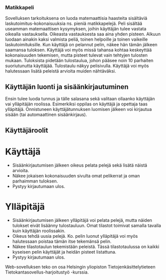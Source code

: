 ### Matikkapeli

Sovelluksen tarkoituksena on luoda matemaattisia haasteita sisältäviä laskutoimitus-kokonaisuuksia ns. pieniä matikkapelejä. Peli sisältää useamman matemaattisen kysymyksen, joihin käyttäjän tulee vastata oikealla vastauksella. Oikeasta vastauksesta saa aina yhden pisteen. Alkuun luodaan ainakin kaksi valmista peliä, toinen helpoille ja toinen vaikeille laskutoimituksille. Kun käyttäjä on pelannut pelin, näkee hän tämän jälkeen saamansa tuloksen. Käyttäjä voi myös missä tahansa kohtaa keskeyttää kokonaisuuden tekemisen, mutta pisteet tulevat vain tehtyjen tulosten mukaan. Tuloksista pidetään tulostaulua, johon pääsee noin 10 parhaiten suoriutunutta käyttäjää. Tulostaulu näkyy pelisivulla. Käyttäjä voi myös halutessaan lisätä peleistä arvioita muiden nähtäväksi. 


## Käyttäjän luonti ja sisäänkirjautuminen
Ensin tulee luoda tunnus ja tälle salasana sekä valitaan ollaanko käyttäjän vai ylläpitäjän roolissa. Esimerkiksi oppilas on käyttäjä ja opettaja taas ylläpitäjä.
Onnistuneen käyttäjätunnuksen luomisen jälkeen voi kirjautua sisään (tai automaattinen sisäänkirjaus).

## Käyttäjäroolit
# Käyttäjä
- Sisäänkirjautumisen jälkeen oikeus pelata pelejä sekä lisätä näistä arvioita.
- Näkee jokaisen kokonaisuuden sivulta omat pelikerrat ja oman parhaimman tuloksen.
- Pystyy kirjautumaan ulos.

# Ylläpitäjä
- Sisäänkirjautumisen jälkeen ylläpitäjä voi pelata pelejä, mutta näiden tulokset eivät lisäänny tulostauluun. Omat tilastot toimivat samalla tavalla kuin käyttäjän roolissakin.  
- Oikeus tehdä uusia pelejä. Ko. pelin luonut ylläpitäjä voi myös halutessaan poistaa tämän itse tekemänsä pelin.
- Näkee tilastotaulun tekemistään peleistä. Tässä tilastotaulussa on kaikki kyseisen pelin käyttäjät ja heidän pisteet listattuna.
- Pystyy kirjautumaan ulos.



Web-sovelluksen teko on osa Helsingin yliopiston Tietojenkäsittelytieteen Tietokantasovellus-harjoitustyö -kurssia.
